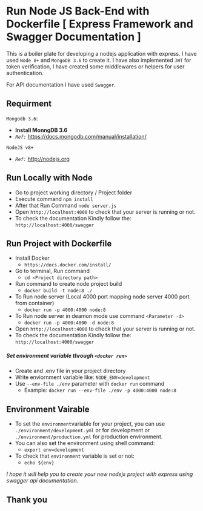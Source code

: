 # Run Node JS Back-End with Dockerfile [ Express Framework and Swagger Documentation ]

This is a boiler plate for developing a nodejs application with express. I have used `Node 8+` and `MongoDB 3.6` to create it. I have also implemented `JWT` for token verification, I have created some middlewares or helpers for user authentication.

For API documentation I have used `Swagger`.

## Requirment
 `Mongodb 3.6`:
+ **Install MonngDB 3.6**
+ *` Ref: `* https://docs.mongodb.com/manual/installation/

`NodeJS v8+`
+ *`Ref:`* http://nodejs.org

## Run Locally with Node
+ Go to project working directory / Project folder
+ Execute command   `npm install`
+ After that Run Command `node server.js`
+ Open `http://localhost:4000` to check that your server is running or not.
+ To check the documentation Kindly follow the: `http://localhost:4000/swagger`


## Run Project with Dockerfile
+ Install Docker
  + `https://docs.docker.com/install/`
+ Go to terminal, Run command
  + `cd <Project directory path>`
+ Run command to create node project build
  + `docker build -t node:8 ./`
+ To Run node server (Local 4000 port mapping node server 4000 port from container)
  + `docker run -p 4000:4000 node:8`
+ To Run node server in deamon mode use command `<Parameter -d>`
  + `docker run -p 4000:4000 -d node:8`
+ Open `http://localhost:4000` to check that your server is running or not.
+ To check the documentation Kindly follow the: `http://localhost:4000/swagger`


##### Set environment variable through `<docker run>`
- Create and .env file in your project directory
- Write enviornment variable like: `NODE_ENV=development`
- Use `--env-file ./env` parameter with `docker run` command
  - Example: `docker run --env-file ./env -p 4000:4000 node:8`


## Environment Vairable
+ To set the `environment`variable for your project, you can use `./environment/development.yml` or for development or `./environment/production.yml` for production environment.
+ You can also set the environment using shell command:
  + `export env=development`
+ To check that `environment` variable is set or not:
  + `echo ${env}`

*I hope it will help you to create your new nodejs project with express using swagger api documentation.*
## Thank you

